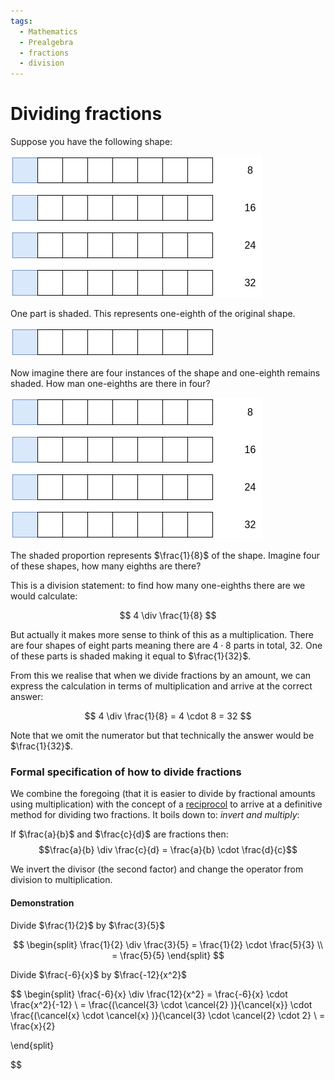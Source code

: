 ```yaml
---
tags:
  - Mathematics
  - Prealgebra
  - fractions
  - division
---
```


# Dividing fractions

Suppose you have the following shape:

![draw.io-Page-9.drawio 1.png](../../img/draw.io-Page-9.drawio.png)

One part is shaded. This represents one-eighth of the original shape.

![one-eighth-a.png](../../img/one-eighth-a.png)

Now imagine there are four instances of the shape and one-eighth remains shaded. How man one-eighths are there in four?

![draw.io-Page-9.drawio 2.png](../../img/draw.io-Page-9.drawio.png)

The shaded proportion represents $\frac{1}{8}$ of the shape. Imagine four of these shapes, how many eighths are there?

This is a division statement: to find how many one-eighths there are we would calculate:

$$
4 \div \frac{1}{8}
$$

But actually it makes more sense to think of this as a multiplication. There are four shapes of eight parts meaning there are $4 \cdot 8$ parts in total, 32. One of these parts is shaded making it equal to $\frac{1}{32}$.

From this we realise that when we divide fractions by an amount, we can express the calculation in terms of multiplication and arrive at the correct answer:

$$
4 \div \frac{1}{8} = 4 \cdot 8 = 32
$$

Note that we omit the numerator but that technically the answer would be $\frac{1}{32}$.

### Formal specification of how to divide fractions

We combine the foregoing (that it is easier to divide by fractional amounts using multiplication) with the concept of a [reciprocol](Reciprocals.md) to arrive at a definitive method for dividing two fractions.
It boils down to: _invert and multiply_:

If $\frac{a}{b}$ and $\frac{c}{d}$ are fractions then: 
$$\frac{a}{b} \div \frac{c}{d} = \frac{a}{b} \cdot \frac{d}{c}$$

We invert the divisor (the second factor) and change the operator from division to multiplication.

#### Demonstration

Divide $\frac{1}{2}$ by $\frac{3}{5}$

$$
\begin{split}
\frac{1}{2} \div \frac{3}{5}  = \frac{1}{2} \cdot \frac{5}{3}  \\
= \frac{5}{5}
\end{split}
$$

Divide $\frac{-6}{x}$ by $\frac{-12}{x^2}$

$$
\begin{split}
\frac{-6}{x} \div \frac{12}{x^2} = \frac{-6}{x} \cdot \frac{x^2}{-12} \\ =
\frac{(\cancel{3} \cdot \cancel{2} )}{\cancel{x}} \cdot \frac{(\cancel{x} \cdot \cancel{x} )}{\cancel{3} \cdot \cancel{2} \cdot 2} \\ =
\frac{x}{2}

\end{split}


$$
